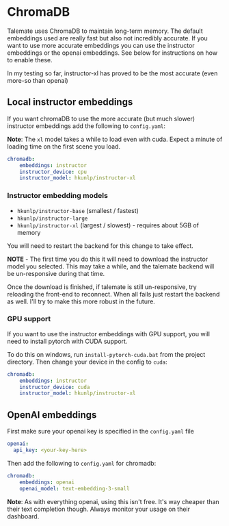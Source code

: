 # ChromaDB

Talemate uses ChromaDB to maintain long-term memory. The default embeddings used are really fast but also not incredibly accurate. If you want to use more accurate embeddings you can use the instructor embeddings or the openai embeddings. See below for instructions on how to enable these.

In my testing so far, instructor-xl has proved to be the most accurate (even more-so than openai)

## Local instructor embeddings

If you want chromaDB to use the more accurate (but much slower) instructor embeddings add the following to `config.yaml`:

**Note**: The `xl` model takes a while to load even with cuda. Expect a minute of loading time on the first scene you load.

```yaml
chromadb:
    embeddings: instructor
    instructor_device: cpu
    instructor_model: hkunlp/instructor-xl
```

### Instructor embedding models

- `hkunlp/instructor-base` (smallest / fastest)
- `hkunlp/instructor-large` 
- `hkunlp/instructor-xl` (largest / slowest) - requires about 5GB of memory

You will need to restart the backend for this change to take effect.

**NOTE** - The first time you do this it will need to download the instructor model you selected. This may take a while, and the talemate backend will be un-responsive during that time.

Once the download is finished, if talemate is still un-responsive, try reloading the front-end to reconnect. When all fails just restart the backend as well. I'll try to make this more robust in the future.

### GPU support

If you want to use the instructor embeddings with GPU support, you will need to install pytorch with CUDA support. 

To do this on windows, run `install-pytorch-cuda.bat` from the project directory. Then change your device in the config to `cuda`:

```yaml
chromadb:
    embeddings: instructor
    instructor_device: cuda
    instructor_model: hkunlp/instructor-xl
```

## OpenAI embeddings

First make sure your openai key is specified in the `config.yaml` file

```yaml
openai:
  api_key: <your-key-here>
```

Then add the following to `config.yaml` for chromadb:

```yaml
chromadb:
    embeddings: openai
    openai_model: text-embedding-3-small
```

**Note**: As with everything openai, using this isn't free. It's way cheaper than their text completion though. Always monitor your usage on their dashboard.
